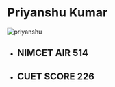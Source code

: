 # Priyanshu Kumar

![priyanshu](https://github.com/Priyanshu-kr-gupta/git_assignment/assets/114975117/64b4c91b-7f83-45fd-8401-117febcb80cc)

- ## NIMCET **AIR 514** ##
- ## CUET SCORE **226** ##

